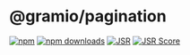 # @gramio/pagination

[![npm](https://img.shields.io/npm/v/@gramio/pagination?logo=npm&style=flat&labelColor=000&color=3b82f6)](https://www.npmjs.org/package/@gramio/pagination)
[![npm downloads](https://img.shields.io/npm/dw/@gramio/pagination?logo=npm&style=flat&labelColor=000&color=3b82f6)](https://www.npmjs.org/package/@gramio/pagination)
[![JSR](https://jsr.io/badges/@gramio/pagination)](https://jsr.io/@gramio/pagination)
[![JSR Score](https://jsr.io/badges/@gramio/pagination/score)](https://jsr.io/@gramio/pagination)

#
